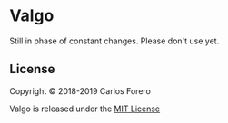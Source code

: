 # Valgo

Still in phase of constant changes. Please don't use yet.

## License

Copyright © 2018-2019 Carlos Forero

Valgo is released under the [MIT License](LICENSE)